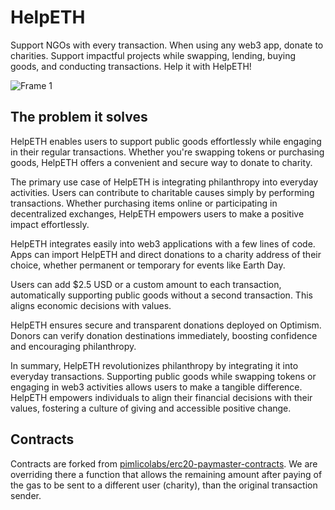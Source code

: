 # HelpETH
Support NGOs with every transaction. When using any web3 app, donate to charities. Support impactful projects while swapping, lending, buying goods, and conducting transactions. Help it with HelpETH!

![Frame 1](https://github.com/microHoffman/helpeth/assets/78812784/a3ccb823-8c7b-412f-95db-91e51fbfdebc)

## The problem it solves
HelpETH enables users to support public goods effortlessly while engaging in their regular transactions. Whether you're swapping tokens or purchasing goods, HelpETH offers a convenient and secure way to donate to charity.

The primary use case of HelpETH is integrating philanthropy into everyday activities. Users can contribute to charitable causes simply by performing transactions. Whether purchasing items online or participating in decentralized exchanges, HelpETH empowers users to make a positive impact effortlessly.

HelpETH integrates easily into web3 applications with a few lines of code. Apps can import HelpETH and direct donations to a charity address of their choice, whether permanent or temporary for events like Earth Day.

Users can add $2.5 USD or a custom amount to each transaction, automatically supporting public goods without a second transaction. This aligns economic decisions with values.

HelpETH ensures secure and transparent donations deployed on Optimism. Donors can verify donation destinations immediately, boosting confidence and encouraging philanthropy.

In summary, HelpETH revolutionizes philanthropy by integrating it into everyday transactions. Supporting public goods while swapping tokens or engaging in web3 activities allows users to make a tangible difference. HelpETH empowers individuals to align their financial decisions with their values, fostering a culture of giving and accessible positive change.

## Contracts
Contracts are forked from [pimlicolabs/erc20-paymaster-contracts](https://github.com/pimlicolabs/erc20-paymaster-contracts).
We are overriding there a function that allows the remaining amount after paying of the gas to be sent to a different user (charity), than the original transaction sender.
